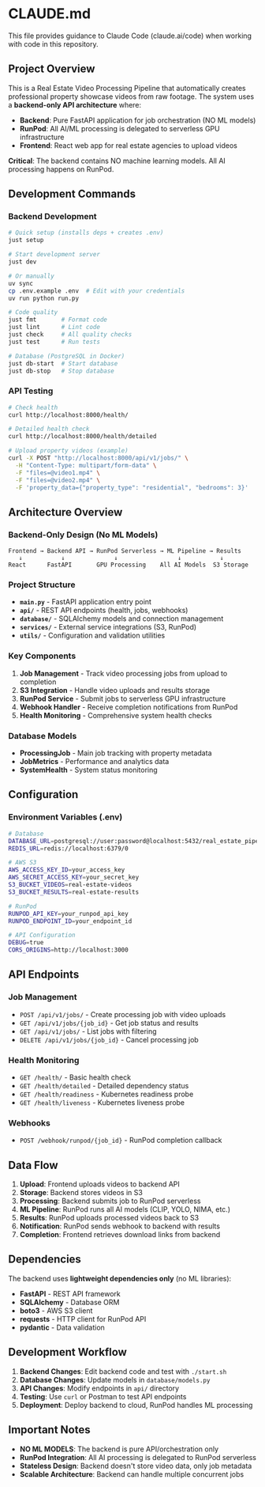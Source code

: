 # CLAUDE.md

This file provides guidance to Claude Code (claude.ai/code) when working with code in this repository.

## Project Overview

This is a Real Estate Video Processing Pipeline that automatically creates professional property showcase videos from raw footage. The system uses a **backend-only API architecture** where:

- **Backend**: Pure FastAPI application for job orchestration (NO ML models)
- **RunPod**: All AI/ML processing is delegated to serverless GPU infrastructure  
- **Frontend**: React web app for real estate agencies to upload videos

**Critical**: The backend contains NO machine learning models. All AI processing happens on RunPod.

## Development Commands

### Backend Development
```bash
# Quick setup (installs deps + creates .env)
just setup

# Start development server
just dev

# Or manually
uv sync
cp .env.example .env  # Edit with your credentials
uv run python run.py

# Code quality
just fmt       # Format code
just lint      # Lint code  
just check     # All quality checks
just test      # Run tests

# Database (PostgreSQL in Docker)
just db-start  # Start database
just db-stop   # Stop database
```

### API Testing
```bash
# Check health
curl http://localhost:8000/health/

# Detailed health check
curl http://localhost:8000/health/detailed

# Upload property videos (example)
curl -X POST "http://localhost:8000/api/v1/jobs/" \
  -H "Content-Type: multipart/form-data" \
  -F "files=@video1.mp4" \
  -F "files=@video2.mp4" \
  -F 'property_data={"property_type": "residential", "bedrooms": 3}'
```

## Architecture Overview

### Backend-Only Design (No ML Models)
```
Frontend → Backend API → RunPod Serverless → ML Pipeline → Results
   ↓           ↓              ↓                 ↓           ↓
React      FastAPI       GPU Processing    All AI Models  S3 Storage
```

### Project Structure
- **`main.py`** - FastAPI application entry point
- **`api/`** - REST API endpoints (health, jobs, webhooks)
- **`database/`** - SQLAlchemy models and connection management
- **`services/`** - External service integrations (S3, RunPod)
- **`utils/`** - Configuration and validation utilities

### Key Components

1. **Job Management** - Track video processing jobs from upload to completion
2. **S3 Integration** - Handle video uploads and results storage
3. **RunPod Service** - Submit jobs to serverless GPU infrastructure
4. **Webhook Handler** - Receive completion notifications from RunPod
5. **Health Monitoring** - Comprehensive system health checks

### Database Models
- **ProcessingJob** - Main job tracking with property metadata
- **JobMetrics** - Performance and analytics data
- **SystemHealth** - System status monitoring

## Configuration

### Environment Variables (.env)
```bash
# Database
DATABASE_URL=postgresql://user:password@localhost:5432/real_estate_pipeline
REDIS_URL=redis://localhost:6379/0

# AWS S3
AWS_ACCESS_KEY_ID=your_access_key
AWS_SECRET_ACCESS_KEY=your_secret_key
S3_BUCKET_VIDEOS=real-estate-videos
S3_BUCKET_RESULTS=real-estate-results

# RunPod
RUNPOD_API_KEY=your_runpod_api_key
RUNPOD_ENDPOINT_ID=your_endpoint_id

# API Configuration  
DEBUG=true
CORS_ORIGINS=http://localhost:3000
```

## API Endpoints

### Job Management
- `POST /api/v1/jobs/` - Create processing job with video uploads
- `GET /api/v1/jobs/{job_id}` - Get job status and results
- `GET /api/v1/jobs/` - List jobs with filtering
- `DELETE /api/v1/jobs/{job_id}` - Cancel processing job

### Health Monitoring
- `GET /health/` - Basic health check
- `GET /health/detailed` - Detailed dependency status
- `GET /health/readiness` - Kubernetes readiness probe
- `GET /health/liveness` - Kubernetes liveness probe

### Webhooks
- `POST /webhook/runpod/{job_id}` - RunPod completion callback

## Data Flow

1. **Upload**: Frontend uploads videos to backend API
2. **Storage**: Backend stores videos in S3
3. **Processing**: Backend submits job to RunPod serverless
4. **ML Pipeline**: RunPod runs all AI models (CLIP, YOLO, NIMA, etc.)
5. **Results**: RunPod uploads processed videos back to S3
6. **Notification**: RunPod sends webhook to backend with results
7. **Completion**: Frontend retrieves download links from backend

## Dependencies

The backend uses **lightweight dependencies only** (no ML libraries):
- **FastAPI** - REST API framework
- **SQLAlchemy** - Database ORM
- **boto3** - AWS S3 client
- **requests** - HTTP client for RunPod API
- **pydantic** - Data validation

## Development Workflow

1. **Backend Changes**: Edit backend code and test with `./start.sh`
2. **Database Changes**: Update models in `database/models.py`
3. **API Changes**: Modify endpoints in `api/` directory
4. **Testing**: Use `curl` or Postman to test API endpoints
5. **Deployment**: Deploy backend to cloud, RunPod handles ML processing

## Important Notes

- **NO ML MODELS**: The backend is pure API/orchestration only
- **RunPod Integration**: All AI processing is delegated to RunPod serverless
- **Stateless Design**: Backend doesn't store video data, only job metadata
- **Scalable Architecture**: Backend can handle multiple concurrent jobs